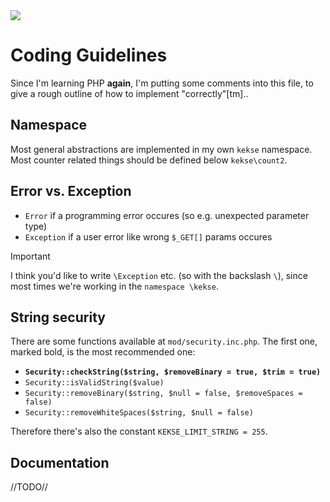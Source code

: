 <img src="https://kekse.biz/github.php?draw&override=github:count2">

# Coding Guidelines
Since I'm learning PHP **again**, I'm putting some comments into this file,
to give a rough outline of how to implement "correctly"[tm]..

## Namespace
Most general abstractions are implemented in my own `kekse` namespace.
Most counter related things should be defined below `kekse\count2`.

## **Error** vs. **Exception**

* `Error` if a programming error occures (so e.g. unexpected parameter type)
* `Exception` if a user error like wrong `$_GET[]` params occures

> [!IMPORTANT]
> I think you'd like to write `\Exception` etc. (so with the backslash `\`),
> since most times we're working in the `namespace \kekse`.

## String security
There are some functions available at `mod/security.inc.php`. The first one,
marked bold, is the most recommended one:

* **`Security::checkString($string, $removeBinary = true, $trim = true)`**
* `Security::isValidString($value)`
* `Security::removeBinary($string, $null = false, $removeSpaces = false)`
* `Security::removeWhiteSpaces($string, $null = false)`

Therefore there's also the constant `KEKSE_LIMIT_STRING = 255`.

## Documentation
//TODO//

